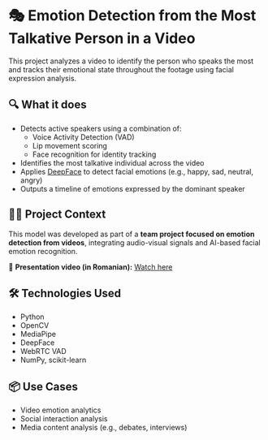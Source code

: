 # 🎭 Emotion Detection from the Most Talkative Person in a Video

This project analyzes a video to identify the person who speaks the most and tracks their emotional state throughout the footage using facial expression analysis.

## 🔍 What it does

- Detects active speakers using a combination of:
  - Voice Activity Detection (VAD)
  - Lip movement scoring
  - Face recognition for identity tracking
- Identifies the most talkative individual across the video
- Applies [DeepFace](https://github.com/serengil/deepface) to detect facial emotions (e.g., happy, sad, neutral, angry)
- Outputs a timeline of emotions expressed by the dominant speaker

## 🧑‍💻 Project Context

This model was developed as part of a **team project focused on emotion detection from videos**, integrating audio-visual signals and AI-based facial emotion recognition.

🎥 **Presentation video (in Romanian):** [Watch here](https://www.youtube.com/watch?v=BNJF8pHVoaw)

## 🛠️ Technologies Used

- Python
- OpenCV
- MediaPipe
- DeepFace
- WebRTC VAD
- NumPy, scikit-learn

## 📦 Use Cases

- Video emotion analytics
- Social interaction analysis
- Media content analysis (e.g., debates, interviews)
